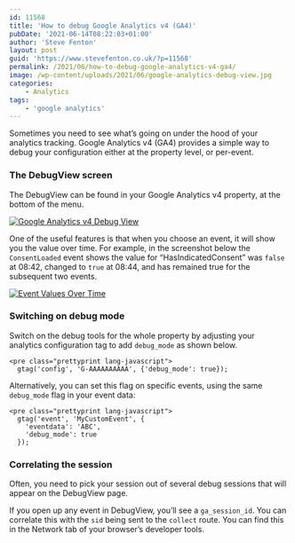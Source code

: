 ```yaml
---
id: 11568
title: 'How to debug Google Analytics v4 (GA4)'
pubDate: '2021-06-14T08:22:03+01:00'
author: 'Steve Fenton'
layout: post
guid: 'https://www.stevefenton.co.uk/?p=11568'
permalink: /2021/06/how-to-debug-google-analytics-v4-ga4/
image: /wp-content/uploads/2021/06/google-analytics-debug-view.jpg
categories:
    - Analytics
tags:
    - 'google analytics'
---
```


Sometimes you need to see what’s going on under the hood of your analytics tracking. Google Analytics v4 (GA4) provides a simple way to debug your configuration either at the property level, or per-event.

### The DebugView screen

The DebugView can be found in your Google Analytics v4 property, at the bottom of the menu.

[![Google Analytics v4 Debug View](https://www.stevefenton.co.uk/wp-content/uploads/2021/06/google-analytics-debug-view-1024x649.jpg)](https://www.stevefenton.co.uk/2021/06/how-to-debug-google-analytics-v4-ga4/google-analytics-debug-view/)

One of the useful features is that when you choose an event, it will show you the value over time. For example, in the screenshot below the `ConsentLoaded` event shows the value for “HasIndicatedConsent” was `false` at 08:42, changed to `true` at 08:44, and has remained true for the subsequent two events.

[![Event Values Over Time](https://www.stevefenton.co.uk/wp-content/uploads/2021/06/event-values-over-time-1024x742.jpg)](https://www.stevefenton.co.uk/2021/06/how-to-debug-google-analytics-v4-ga4/event-values-over-time/)

### Switching on debug mode

Switch on the debug tools for the whole property by adjusting your analytics configuration tag to add `debug_mode` as shown below.

```
<pre class="prettyprint lang-javascript">
  gtag('config', 'G-AAAAAAAAAA', {'debug_mode': true});
```

Alternatively, you can set this flag on specific events, using the same `debug_mode` flag in your event data:

```
<pre class="prettyprint lang-javascript">
  gtag('event', 'MyCustomEvent', {
    'eventdata': 'ABC',
    'debug_mode': true
  });
```

### Correlating the session

Often, you need to pick your session out of several debug sessions that will appear on the DebugView page.

If you open up any event in DebugView, you’ll see a `ga_session_id`. You can correlate this with the `sid` being sent to the `collect` route. You can find this in the Network tab of your browser’s developer tools.